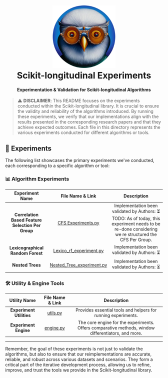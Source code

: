 <!--suppress HtmlDeprecatedAttribute -->
<div align="center">
   <p align="center">
   <h1 align="center">
      <br>
      <a href="./../logo.png"><img src="./../logo.png" alt="Scikit-longitudinal" width="200"></a>
      <br>
      Scikit-longitudinal Experiments
      <br>
   </h1>
   <h4 align="center">Experimentation & Validation for Scikit-longitudinal Algorithms</h4>
</div>

> ⚠️ **DISCLAIMER**: This README focuses on the experiments conducted within the Scikit-longitudinal library. It is
> crucial to ensure the validity and reliability of the algorithms introduced. By running these experiments, we verify
> that our implementations align with the results presented in the corresponding research papers and that they achieve
> expected outcomes. Each file in this directory represents the various experiments conducted for different algorithms
> or tools.

## 🧪 Experiments

The following list showcases the primary experiments we've conducted, each corresponding to a specific algorithm or
tool:

### 📊 Algorithm Experiments

|                  Experiment Name                  |                     File Name & Link                     |                                                                    Description                                                                     |
|:-------------------------------------------------:|:--------------------------------------------------------:|:--------------------------------------------------------------------------------------------------------------------------------------------------:|
| **Correlation Based Feature Selection Per Group** |        [CFS Experiments.py](./CFS_Experiments.py)        | Implementation been validated by Authors: ⏳ TODO: As of today, this experiment needs to be re-done considering we re structured the CFS Per Group. |
|         **Lexicographical Random Forest**         |   [Lexico_rf_experiment.py](./Lexico_rf_experiment.py)   |                                                    Implementation been validated by Authors: ⏳                                                    |
|                 **Nested Trees**                  | [Nested_Tree_experiment.py](./Nested_Tree_experiment.py) |                                                    Implementation been validated by Authors: ⏳                                                     |

### 🛠️ Utility & Engine Tools

|       Utility Name       |     File Name & Link     |                                            Description                                             |
|:------------------------:|:------------------------:|:--------------------------------------------------------------------------------------------------:|
| **Experiment Utilities** |  [utils.py](./utils.py)  |                   Provides essential tools and helpers for running experiments.                    |
|  **Experiment Engine**   | [engine.py](./engine.py) | The core engine for the experiments. Offers comparative methods, window differentiators, and more. |

---

Remember, the goal of these experiments is not just to validate the algorithms, but also to ensure that our
reimplementations are accurate, reliable, and robust across various datasets and scenarios. They form a critical part of
the iterative development process, allowing us to refine, improve, and trust the tools we provide in the
Scikit-longitudinal library.
